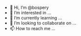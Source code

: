 - 👋 Hi, I’m @bospery
- 👀 I’m interested in ...
- 🌱 I’m currently learning ...
- 💞️ I’m looking to collaborate on ...
- 📫 How to reach me ...

<!---
bospery/bospery is a ✨ special ✨ repository because its `README.md` (this file) appears on your GitHub profile.
You can click the Preview link to take a look at your changes.
--->
